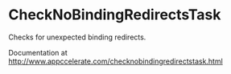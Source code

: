 CheckNoBindingRedirectsTask
===========================

Checks for unexpected binding redirects.

Documentation at http://www.appccelerate.com/checknobindingredirectstask.html
